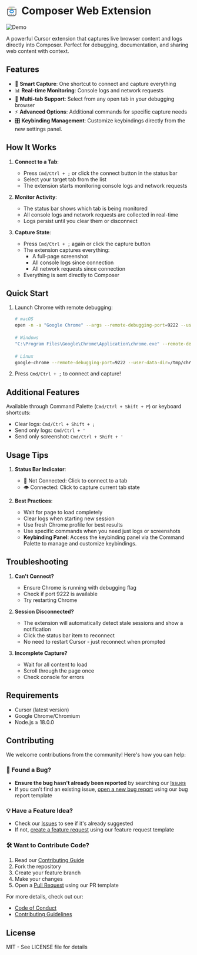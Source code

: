 <h1>
  <img src="assets/icon.png" width="30" height="30" alt="Composer Web Logo" style="vertical-align: bottom; margin-right: 5px">
  Composer Web Extension
</h1>

![Demo](assets/demo.gif)

A powerful Cursor extension that captures live browser content and logs directly into Composer. Perfect for debugging, documentation, and sharing web content with context.

## Features

- 📸 **Smart Capture**: One shortcut to connect and capture everything
- 📊 **Real-time Monitoring**: Console logs and network requests
- 🎯 **Multi-tab Support**: Select from any open tab in your debugging browser
- ⚡ **Advanced Options**: Additional commands for specific capture needs
- 🎛️ **Keybinding Management**: Customize keybindings directly from the new settings panel.

## How It Works

1. **Connect to a Tab**:

   - Press `Cmd/Ctrl + ;` or click the connect button in the status bar
   - Select your target tab from the list
   - The extension starts monitoring console logs and network requests

2. **Monitor Activity**:

   - The status bar shows which tab is being monitored
   - All console logs and network requests are collected in real-time
   - Logs persist until you clear them or disconnect

3. **Capture State**:
   - Press `Cmd/Ctrl + ;` again or click the capture button
   - The extension captures everything:
     - A full-page screenshot
     - All console logs since connection
     - All network requests since connection
   - Everything is sent directly to Composer

## Quick Start

1. Launch Chrome with remote debugging:

   ```bash
   # macOS
   open -n -a "Google Chrome" --args --remote-debugging-port=9222 --user-data-dir=/tmp/chrome-debug-profile

   # Windows
   "C:\Program Files\Google\Chrome\Application\chrome.exe" --remote-debugging-port=9222 --user-data-dir=%TEMP%\chrome-debug-profile

   # Linux
   google-chrome --remote-debugging-port=9222 --user-data-dir=/tmp/chrome-debug-profile
   ```

2. Press `Cmd/Ctrl + ;` to connect and capture!

## Additional Features

Available through Command Palette (`Cmd/Ctrl + Shift + P`) or keyboard shortcuts:

- Clear logs: `Cmd/Ctrl + Shift + ;`
- Send only logs: `Cmd/Ctrl + '`
- Send only screenshot: `Cmd/Ctrl + Shift + '`

## Usage Tips

1. **Status Bar Indicator**:

   - 🔌 Not Connected: Click to connect to a tab
   - 👁️ Connected: Click to capture current tab state

2. **Best Practices**:
   - Wait for page to load completely
   - Clear logs when starting new session
   - Use fresh Chrome profile for best results
   - Use specific commands when you need just logs or screenshots
   - **Keybinding Panel**: Access the keybinding panel via the Command Palette to manage and customize keybindings.

## Troubleshooting

1. **Can't Connect?**

   - Ensure Chrome is running with debugging flag
   - Check if port 9222 is available
   - Try restarting Chrome

2. **Session Disconnected?**

   - The extension will automatically detect stale sessions and show a notification
   - Click the status bar item to reconnect
   - No need to restart Cursor - just reconnect when prompted

3. **Incomplete Capture?**
   - Wait for all content to load
   - Scroll through the page once
   - Check console for errors

## Requirements

- Cursor (latest version)
- Google Chrome/Chromium
- Node.js ≥ 18.0.0

## Contributing

We welcome contributions from the community! Here's how you can help:

### 🐛 Found a Bug?

- **Ensure the bug hasn't already been reported** by searching our [Issues](../../issues)
- If you can't find an existing issue, [open a new bug report](../../issues/new?template=bug_report.md) using our bug report template

### 💡 Have a Feature Idea?

- Check our [Issues](../../issues) to see if it's already suggested
- If not, [create a feature request](../../issues/new?template=feature_request.md) using our feature request template

### 🛠️ Want to Contribute Code?

1. Read our [Contributing Guide](CONTRIBUTING.md)
2. Fork the repository
3. Create your feature branch
4. Make your changes
5. Open a [Pull Request](../../pulls) using our PR template

For more details, check out our:

- [Code of Conduct](CODE_OF_CONDUCT.md)
- [Contributing Guidelines](CONTRIBUTING.md)

## License

MIT - See LICENSE file for details

